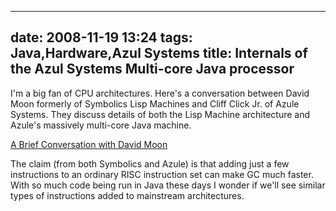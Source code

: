 
---
date: 2008-11-19 13:24
tags: Java,Hardware,Azul Systems
title: Internals of the Azul Systems Multi-core Java processor
---

I'm a big fan of CPU architectures. Here's a conversation between David Moon
formerly of Symbolics Lisp Machines and Cliff Click Jr. of Azule Systems. They
discuss details of both the Lisp Machine architecture and Azule's massively
multi-core Java machine.

[A Brief Conversation with David Moon](http://blogs.azulsystems.com/cliff/2008/11/a-brief-conversation-with-david-moon.html)

The claim (from both Symbolics and Azule)
is that adding just a few instructions to an ordinary RISC instruction set can
make GC much faster. With so much code being run in Java these days I wonder
if we'll see similar types of instructions added to mainstream architectures.
